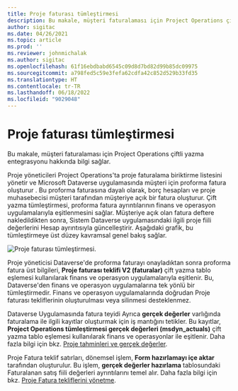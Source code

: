 ```yaml
---
title: Proje faturası tümleştirmesi
description: Bu makale, müşteri faturalaması için Project Operations çiftli yazma entegrasyonu hakkında bilgi sağlar.
author: sigitac
ms.date: 04/26/2021
ms.topic: article
ms.prod: ''
ms.reviewer: johnmichalak
ms.author: sigitac
ms.openlocfilehash: 61f16ebdbabd6545c09d8d7bd82d99b85dc09975
ms.sourcegitcommit: a798fed5c59e3fefa62cdfa42c852d529b33fd35
ms.translationtype: HT
ms.contentlocale: tr-TR
ms.lasthandoff: 06/18/2022
ms.locfileid: "9029048"
---
```

# <a name="project-invoice-integration"></a>Proje faturası tümleştirmesi

Bu makale, müşteri faturalaması için Project Operations çiftli yazma entegrasyonu hakkında bilgi sağlar.

Proje yöneticileri Project Operations'ta proje faturalama biriktirme listesini yönetir ve Microsoft Dataverse uygulamasında müşteri için proforma fatura oluşturur . Bu proforma faturasına dayalı olarak, borç hesapları ve proje muhasebecisi müşteri tarafından müşteriye açık bir fatura oluşturur. Çift yazma tümleştirmesi, proforma fatura ayrıntılarının finans ve operasyon uygulamalarıyla eşitlenmesini sağlar. Müşteriye açık olan fatura deftere nakledildikten sonra, Sistem Dataverse uygulamasındaki ilgili proje fiili değerlerini Hesap ayrıntısıyla güncelleştirir. Aşağıdaki grafik, bu tümleştirmeye üst düzey kavramsal genel bakış sağlar.

   ![Proje faturası tümleştirmesi.](./media/DW5Invoicing.png)

Proje yöneticisi Dataverse'de proforma faturayı onayladıktan sonra proforma fatura üst bilgileri, **Proje faturası teklifi V2 (faturalar)** çift yazma tablo eşlemesi kullanılarak finans ve operasyon uygulamalarıyla eşitlenir. Bu, Dataverse'den finans ve operasyon uygulamalarına tek yönlü bir tümleştirmedir. Finans ve operasyon uygulamalarında doğrudan Proje faturası tekliflerinin oluşturulması veya silinmesi desteklenmez.

Dataverse Uygulamasında fatura teyidi Ayrıca **gerçek değerler** varlığında faturalama ile ilgili kayıtlar oluşturmak için iş mantığını tetikler. Bu kayıtlar, **Project Operations tümleştirmesi gerçek değerleri (msdyn\_actuals)** çift yazma tablo eşlemesi kullanılarak finans ve operasyonlar ile eşitlenir. Daha fazla bilgi için bkz. [Proje tahminleri ve gerçek değerler](resource-dual-write-estimates-actuals.md). 

Proje Fatura teklif satırları, dönemsel işlem, **Form hazırlamayı içe aktar** tarafından oluşturulur. Bu işlem, **gerçek değerler hazırlama** tablosundaki Faturalanan satış fiili değerleri ayrıntılarını temel alır. Daha fazla bilgi için bkz. [Proje Fatura tekliflerini yönetme](../invoicing/format-update-project-invoice-proposals.md#create-project-invoice-proposals). 
